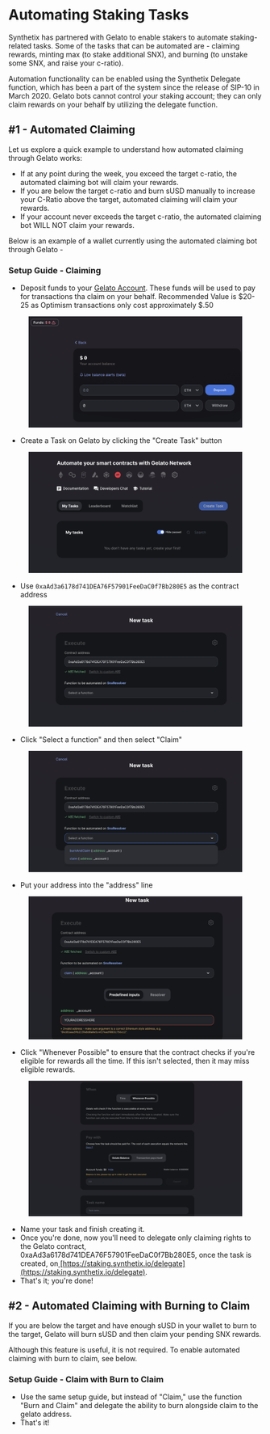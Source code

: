 # Automating Staking Tasks

Synthetix has partnered with Gelato to enable stakers to automate staking-related tasks. Some of the tasks that can be automated are - claiming rewards, minting max (to stake additional SNX), and burning (to unstake some SNX, and raise your c-ratio).&#x20;

Automation functionality can be enabled using the Synthetix Delegate function, which has been a part of the system since the release of SIP-10 in March 2020. Gelato bots cannot control your staking account; they can only claim rewards on your behalf by utilizing the delegate function.

## #1 - Automated Claiming

Let us explore a quick example to understand how automated claiming through Gelato works:

* If at any point during the week, you exceed the target c-ratio, the automated claiming bot will claim your rewards.
* If you are below the target c-ratio and burn sUSD manually to increase your C-Ratio above the target, automated claiming will claim your rewards.
* If your account never exceeds the target c-ratio, the automated claiming bot WILL NOT claim your rewards.

Below is an example of a wallet currently using the automated claiming bot through Gelato -&#x20;

### Setup Guide - Claiming

* Deposit funds to your [Gelato Account](https://app.gelato.network/funds). These funds will be used to pay for transactions tha claim on your behalf. Recommended Value is $20-25 as Optimism transactions only cost approximately $.50

<figure><img src="../../.gitbook/assets/image (21) (1).png" alt=""><figcaption></figcaption></figure>

* Create a Task on Gelato by clicking the "Create Task" button

<figure><img src="../../.gitbook/assets/image (10).png" alt=""><figcaption></figcaption></figure>

* Use `0xaAd3a6178d741DEA76F57901FeeDaC0f7Bb280E5` as the contract address

<figure><img src="../../.gitbook/assets/image (12).png" alt=""><figcaption></figcaption></figure>

* Click "Select a function" and then select "Claim"

<figure><img src="../../.gitbook/assets/image (7).png" alt=""><figcaption></figcaption></figure>

* Put your address into the "address" line

<figure><img src="../../.gitbook/assets/image (9).png" alt=""><figcaption></figcaption></figure>

* Click "Whenever Possible" to ensure that the contract checks if you're eligible for rewards all the time. If this isn't selected, then it may miss eligible rewards.

<figure><img src="../../.gitbook/assets/image.png" alt=""><figcaption></figcaption></figure>

* Name your task and finish creating it.
* Once you're done, now you'll need to delegate only claiming rights to the Gelato contract, 0xaAd3a6178d741DEA76F57901FeeDaC0f7Bb280E5, once the task is created, on[ ](https://staking.synthetix.io/delegate)[https://staking.synthetix.io/delegate](https://staking.synthetix.io/delegate).
* That's it; you're done!

## #2 - Automated Claiming with Burning to Claim

If you are below the target and have enough sUSD in your wallet to burn to the target, Gelato will burn sUSD and then claim your pending SNX rewards.

Although this feature is useful, it is not required. To enable automated claiming with burn to claim, see below.

### Setup Guide - Claim with Burn to Claim

* Use the same setup guide, but instead of "Claim," use the function "Burn and Claim" and delegate the ability to burn alongside claim to the gelato address.
* That's it!
